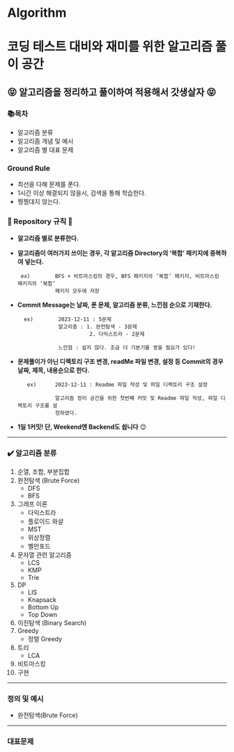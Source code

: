 # Algorithm

# 코딩 테스트 대비와 재미를 위한 알고리즘 풀이 공간

## 😝 알고리즘을 정리하고 풀이하여 적용해서 갓생살자 😝

### 📚**목차**

- 알고리즘 분류
- 알고리즘 개념 및 예시
- 알고리즘 별 대표 문제

### Ground Rule

- 최선을 다해 문제를 푼다.
- 1시간 이상 해결되지 않을시, 검색을 통해 학습한다.
- 찡찡대지 않는다.

### 📏 Repository 규칙 📏

- **알고리즘 별로 분류한다.**
- **알고리즘이 여러가지 쓰이는 경우, 각 알고리즘 Directory의 ‘복합’ 패키지에 중복하여 넣는다.**

       ex)        BFS + 비트마스킹의 경우, BFS 패키지의 ‘복합’ 패키지, 비트마스킹 패키지의 ‘복합’
                  패키지 모두에 저장

- **Commit Message는 날짜, 푼 문제, 알고리즘 분류, 느낀점 순으로 기재한다.**

        ex)        2023-12-11 : 5문제
                   알고리즘 : 1. 완전탐색 - 3문제
                             2. 다익스트라 - 2문제

                   느낀점 : 쉽지 않다. 조금 더 기본기를 쌓을 필요가 있다!

- **문제풀이가 아닌 디렉토리 구조 변경, readMe 파일 변경, 설정 등 Commit의 경우 날짜, 제목, 내용순으로 한다.**

         ex)      2023-12-11 : Readme 파일 작성 및 파일 디렉토리 구조 설정

                  알고리즘 정리 공간을 위한 첫번째 커밋 및 Readme 파일 작성, 파일 디렉토리 구조를 설
                  정하였다.

- **1일 1커밋! 단, Weekend엔 Backend도 쉽니다** 😊

---

### ✔️ 알고리즘 분류

1. 순열, 조합, 부분집합
2. 완전탐색 (Brute Force)
   - DFS
   - BFS
3. 그래프 이론
   - 다익스트라
   - 플로이드 와샬
   - MST
   - 위상정렬
   - 벨만포드
4. 문자열 관련 알고리즘
   - LCS
   - KMP
   - Trie
5. DP
   - LIS
   - Knapsack
   - Bottom Up
   - Top Down
6. 이진탐색 (Binary Search)
7. Greedy
   - 정렬 Greedy
8. 트리
   - LCA
9. 비트마스킹
10. 구현

---

### 정의 및 예시

- 완전탐색(Brute Force)

---

### 대표문제

